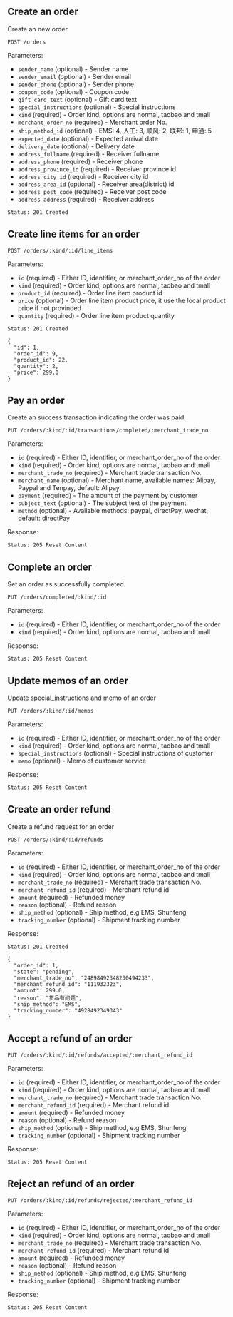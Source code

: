 ## Create an order

Create an new order

```
POST /orders
```

Parameters:

+ `sender_name` (optional)          - Sender name
+ `sender_email` (optional)         - Sender email
+ `sender_phone` (optional)         - Sender phone
+ `coupon_code` (optional)          - Coupon code
+ `gift_card_text` (optional)       - Gift card text
+ `special_instructions` (optional) - Special instructions
+ `kind` (required)                 - Order kind, options are normal, taobao and tmall
+ `merchant_order_no` (required)    - Merchant order No.
+ `ship_method_id` (optional)       - EMS: 4, 人工: 3, 顺风: 2, 联邦: 1, 申通: 5
+ `expected_date` (optional)        - Expected arrival date
+ `delivery_date` (optional)        - Delivery date
+ `address_fullname` (required)     - Receiver fullname
+ `address_phone` (required)        - Receiver phone
+ `address_province_id` (required)  - Receiver province id
+ `address_city_id` (required)      - Receiver city id
+ `address_area_id` (optional)      - Receiver area(district) id
+ `address_post_code` (required)    - Receiver post code
+ `address_address` (required)      - Receiver address

```
Status: 201 Created
```

## Create line items for an order

```
POST /orders/:kind/:id/line_items
```

Parameters:

+ `id` (required)                   - Either ID, identifier, or merchant_order_no of the order
+ `kind` (required)                 - Order kind, options are normal, taobao and tmall
+ `product_id` (required)           - Order line item product id
+ `price` (optional)                - Order line item product price, it use the local product price if not provinded
+ `quantity` (required)             - Order line item product quantity

```
Status: 201 Created

{
  "id": 1,
  "order_id": 9,
  "product_id": 22,
  "quantity": 2,
  "price": 299.0
}
```

## Pay an order

Create an success transaction indicating the order was paid.

```
PUT /orders/:kind/:id/transactions/completed/:merchant_trade_no
```

Parameters:

+ `id` (required)                   - Either ID, identifier, or merchant_order_no of the order
+ `kind` (required)                 - Order kind, options are normal, taobao and tmall
+ `merchant_trade_no` (required)    - Merchant trade transaction No.
+ `merchant_name` (optional)        - Merchant name, available names: Alipay, Paypal and Tenpay, default: Alipay.
+ `payment` (required)              - The amount of the payment by customer
+ `subject_text` (optional)         - The subject text of the payment
+ `method` (optional)               - Available methods: paypal, directPay, wechat, default: directPay

Response:

```
Status: 205 Reset Content
```

## Complete an order

Set an order as successfully completed.

```
PUT /orders/completed/:kind/:id
```

Parameters:

+ `id` (required)                   - Either ID, identifier, or merchant_order_no of the order
+ `kind` (required)                 - Order kind, options are normal, taobao and tmall

Response:

```
Status: 205 Reset Content
```

## Update memos of an order

Update special_instructions and memo of an order

```
PUT /orders/:kind/:id/memos
```

Parameters:

+ `id` (required)                   - Either ID, identifier, or merchant_order_no of the order
+ `kind` (required)                 - Order kind, options are normal, taobao and tmall
+ `special_instructions` (optional) - Special instructions of customer
+ `memo` (optional)                 - Memo of customer service

Response:

```
Status: 205 Reset Content
```

## Create an order refund

Create a refund request for an order

```
POST /orders/:kind/:id/refunds
```

Parameters:

+ `id` (required)                   - Either ID, identifier, or merchant_order_no of the order
+ `kind` (required)                 - Order kind, options are normal, taobao and tmall
+ `merchant_trade_no` (required)    - Merchant trade transaction No.
+ `merchant_refund_id` (required)   - Merchant refund id
+ `amount` (required)               - Refunded money
+ `reason` (optional)               - Refund reason
+ `ship_method` (optional)          - Ship method, e.g EMS, Shunfeng
+ `tracking_number` (optional)      - Shipment tracking number

Response:

```
Status: 201 Created

{
  "order_id": 1,
  "state": "pending",
  "merchant_trade_no": "24898492348230494233",
  "merchant_refund_id": "111932323",
  "amount": 299.0,
  "reason": "货品有问题",
  "ship_method": "EMS",
  "tracking_number": "4928492349343"
}
```

## Accept a refund of an order

```
PUT /orders/:kind/:id/refunds/accepted/:merchant_refund_id
```

Parameters:

+ `id` (required)                   - Either ID, identifier, or merchant_order_no of the order
+ `kind` (required)                 - Order kind, options are normal, taobao and tmall
+ `merchant_trade_no` (required)    - Merchant trade transaction No.
+ `merchant_refund_id` (required)   - Merchant refund id
+ `amount` (required)               - Refunded money
+ `reason` (optional)               - Refund reason
+ `ship_method` (optional)          - Ship method, e.g EMS, Shunfeng
+ `tracking_number` (optional)      - Shipment tracking number

Response:

```
Status: 205 Reset Content
```

## Reject an refund of an order

```
PUT /orders/:kind/:id/refunds/rejected/:merchant_refund_id
```

Parameters:

+ `id` (required)                   - Either ID, identifier, or merchant_order_no of the order
+ `kind` (required)                 - Order kind, options are normal, taobao and tmall
+ `merchant_trade_no` (required)    - Merchant trade transaction No.
+ `merchant_refund_id` (required)   - Merchant refund id
+ `amount` (required)               - Refunded money
+ `reason` (optional)               - Refund reason
+ `ship_method` (optional)          - Ship method, e.g EMS, Shunfeng
+ `tracking_number` (optional)      - Shipment tracking number

Response:

```
Status: 205 Reset Content
```
